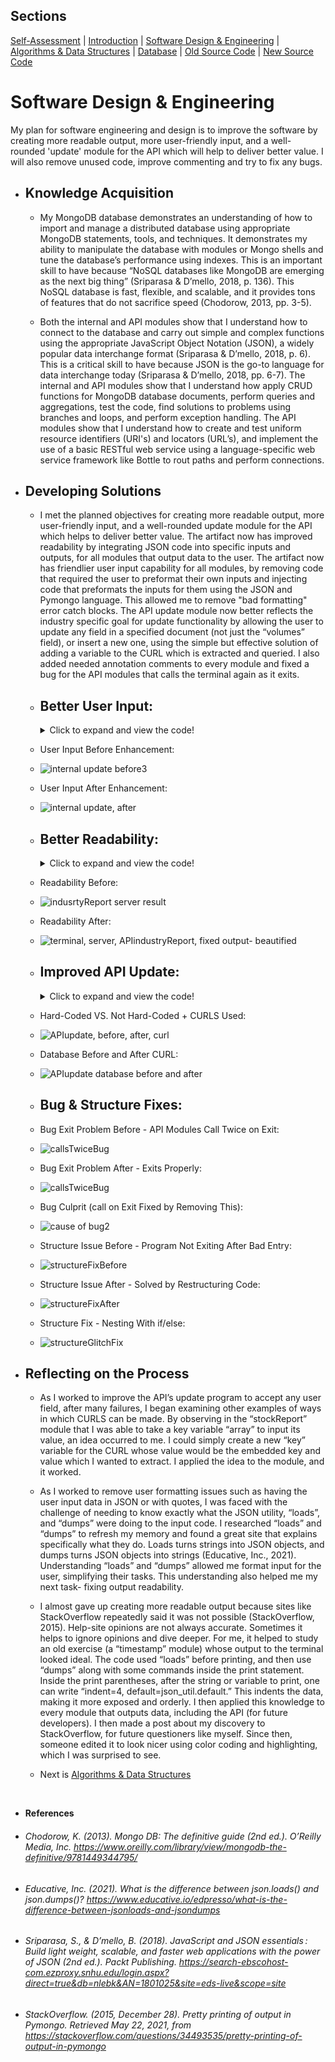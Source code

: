 ## Sections
[Self-Assessment](https://arrioc.github.io/arrioc.github.oi/) | [Introduction](https://arrioc.github.io/Introduction/) | [Software Design & Engineering](https://arrioc.github.io/Software-Design/) | [Algorithms & Data Structures](https://arrioc.github.io/Algorithms-DataStructures/) | [Database](https://arrioc.github.io/Portfolio-Database/) | [Old Source Code](https://github.com/Arrioc/CS340_client-server) | [New Source Code](https://github.com/Arrioc/Enhanced-Artifact)

# Software Design & Engineering
My plan for software engineering and design is to improve the software by creating more readable output, more user-friendly input, and a well-rounded 'update' module for the API which will help to deliver better value. I will also remove unused code, improve commenting and try to fix any bugs.

* ## Knowledge Acquisition
  * My MongoDB database demonstrates an understanding of how to import and manage a distributed database using appropriate MongoDB statements, tools, and techniques. It demonstrates my ability to manipulate the database with modules or Mongo shells and tune the database’s performance using indexes. This is an important skill to have because “NoSQL databases like MongoDB are emerging as the next big thing” (Sriparasa & D’mello, 2018, p. 136). This NoSQL database is fast, flexible, and scalable, and it provides tons of features that do not sacrifice speed (Chodorow, 2013, pp. 3-5). 

  * Both the internal and API modules show that I understand how to connect to the database and carry out simple and complex functions using the appropriate JavaScript Object Notation (JSON), a widely popular data interchange format (Sriparasa & D’mello, 2018, p. 6). This is a critical skill to have because JSON is the go-to language for data interchange today (Sriparasa & D’mello, 2018, pp. 6-7). The internal and API modules show that I understand how apply CRUD functions for MongoDB database documents, perform queries and aggregations, test the code, find solutions to problems using branches and loops, and perform exception handling. The API modules show that I understand how to create and test uniform resource identifiers (URI's) and locators (URL’s), and implement the use of a basic RESTful web service using a language-specific web service framework like Bottle to rout paths and perform connections. 

* ## Developing Solutions
  * I met the planned objectives for creating more readable output, more user-friendly input, and a well-rounded update module for the API which helps to deliver better value. The artifact now has improved readability by integrating JSON code into specific inputs and outputs, for all modules that output data to the user. The artifact now has friendlier user input capability for all modules, by removing code that required the user to preformat their own inputs and injecting code that preformats the inputs for them using the JSON and Pymongo language. This allowed me to remove "bad formatting" error catch blocks. The API update module now better reflects the industry specific goal for update functionality by allowing the user to update any field in a specified document (not just the “volumes” field), or insert a new one, using the simple but effective solution of adding a variable to the CURL which is extracted and queried. I also added needed annotation comments to every module and fixed a bug for the API modules that calls  the terminal again as it exits. 

  * ## Better User Input:
    <details>
      <summary>Click to expand and view the code!</summary>

      ```python
      import json
      from bson import json_util
      from pymongo import MongoClient, errors
      from bson.json_util import dumps, loads

      connection = MongoClient('localhost', 27017)
      db = connection['market']
      collection = db['stocks']

      # This method returns 'false' and a message for when 
      # document creation wasn't successful

      def update_document(query, newMod):
        try:
          myUpdateResult = collection.update_one(query, newMod)
          return myUpdateResult
        except errors.DuplicateKeyError as e:
          print("Duplicated key error", e)               
          return False                                    
        except WriteError as we:
          print("MongoDB returned error message", we)
          return False
        except WriteConcernError as wce:
          print("MongoDB returned error message", wce)
          return False
        except PyMongoError as pm:
          print("MongoDB returned error message", pm)
          abort(400, str(pm))
          return

      # This method accepts input for a ticker. If the ticker doesnt 
      # exist it exits, else it takes input for a key and value, and
      # preformats them. It then sends this data to the update 
      # function.On return, it reports on whether the update worked.

      def modify_main():

        #request ticker data for query
        print('Please enter capitolized Ticker name')

        #store variable for query
        newQuery = (raw_input())                          
        #format user input                                
        myQuery = loads("{\"Ticker\" : \""+newQuery+"\"}")
        #check for document existance, exit if none
        if (not collection.find_one(myQuery)):
          print("Document not found.")            

        #else continue...
        else:
          #store field input for modify_doc                  
          print('Please enter field name')                    
          key = (raw_input())
          print('Please enter field value')
          value = (raw_input())
          #check whether string or number, format accordingly
          if (value == int or float and not str):           
            modify = loads("{\""+key+"\" : "+value+"}")
          else:                                             
            modify = loads("{\""+key+"\" : \""+value+"\"}")

          newUpdate = {"$set" : modify}                         

          #update execution with query and modification
          myUpdateResult = update_document(myQuery, newUpdate)

          #if file was updated
          if (myUpdateResult.modified_count == 1):
            # print raw result & update results
            print(dumps(myUpdateResult.raw_result))
            print("Document updated!")
          #if file is not updated
          else:
            #print raw result & update result
            print(dumps(myUpdateResult.raw_result))
            print("File was not modified, possibly because the modification already exists.")

      modify_main()
      ```

    </details>

   * User Input Before Enhancement:
   * ![internal update before3](https://user-images.githubusercontent.com/73560858/121097947-dcfbbb80-c7c2-11eb-9189-6c3ce43830d9.png)
 
   * User Input After Enhancement:
   * ![internal update, after](https://user-images.githubusercontent.com/73560858/121097482-09630800-c7c2-11eb-936e-2f46bb8b08f4.png)

  * ## Better Readability:
    <details>
      <summary>Click to expand and view the code!</summary>

      ```python
      import json
      from bson import json_util
      from pymongo import MongoClient, errors
      from bson.json_util import dumps
      from bottle import get, route, run, request, abort

      connection = MongoClient('localhost', 27017)
      db = connection['market']
      collection = db['stocks']

      # This method executes the aggregation pipeline, then reports
      # a portfolio on the top five shares with the given aggregation 
      # criteria.

      #aggregate Function
      def aggregate(aggreg): 
        try:
          myReadResult = collection.aggregate(aggreg)
          print(myReadResult)
          #if aggregation does not equal 'None'
          if (myReadResult != None):
            #convert to json and print                 
            print("Top five shares grouped by company, strength, 200-Day SMA.")
            print(dumps(myReadResult, indent=4, default=json_util.default)) 
          return
        except Exception as pm:
          print(dumps("MongoDB returned error message", pm))

      # This method extracts the CURLS's industry and sets up an
      # aggregation pipeline with it. The aggregation matches the industry 
      # and groups the top companies by thier relative strength index and 
      # the highest 200-Day SMA. It then sorts them by their highest strength
      # index. The method first reports an error if the industry doesnt exist, 
      # it then sends the aggregation to the 'aggregation' function.

      #URI for REST service
      @get('/stocks/api/v1.0/industryReport')
      def main_aggregate_API():

        #take value for query
        industry = request.json["Industry"]

        #aggregation filtering & projection criteria
        aggregationQ = [{"$match" : {"Industry" : {"$regex" : ".*"+industry+".*"}}}, {"$sort" : {"HighestStrength" : -1}},
                        {"$group" :  {"_id" : "$Company", "HighestStrength" : 
                         {"$max" : "$Relative Strength Index (14)"},"Highest200-DaySMA" : 
                         {"$max" : "$200-Day Simple Moving Average"}}},
                         {"$limit" : 5}]

        #if industry query doesnt exist, print error
        match = {"Industry" : {"$regex" : ".*"+industry+".*"}}
        if (collection.find(match).count() == 0):
          print("No Matches Found For:")
          print(dumps(match))
        #else send variables to aggregation function
        else: 
          myReadResult = aggregate(aggregationQ)

      if __name__ == '__main__':
          run(host='localhost', port=8080, debug=True)   
      ```

    </details>
    
   * Readability Before:
   * ![indusrtyReport server result](https://user-images.githubusercontent.com/73560858/121100869-b50f5680-c7c8-11eb-89a1-6c413dab85a4.png)
   
   * Readability After:
   * ![terminal, server, APIindustryReport, fixed output- beautified](https://user-images.githubusercontent.com/73560858/121100215-59909900-c7c7-11eb-9e8b-4d0f4baf119b.png)
  
  * ## Improved API Update:
    <details>
      <summary>Click to expand and view the code!</summary>

      ```python
      import json
      from bson import json_util
      from bson.json_util import dumps
      from pymongo import MongoClient, errors
      from bottle import get, put, route, run, request, abort

      connection = MongoClient('localhost', 27017)
      db = connection['market']
      collection = db['stocks']

      # This method executes the update and returns results to 
      # the main program. If they ticker was modified, and the
      # new ticker already exists, duplicate key error is reported.

      #update funtion
      def update_document(query, newMod):
        try:
          myUpdateResult = collection.update_one(query, newMod)
          return myUpdateResult
        except errors.DuplicateKeyError as e:
          print("Duplicated key error", e)               
          return False  
        except errors.PyMongoError as pm:
          print("MongoDB returned error message", pm)
          abort(400, str(pm))
          return

      # This method takes a ticker and key from the users CURL.
      # It uses the ticker as the query parameter, and sets the 
      # key's value (which is a key and value) as the update parameter
      # and calls 'update_function'. Upon return, the result is checked 
      # and reports whether the document was updated, has already been 
      # modified, or is not found.

      #URI paths for REST service
      @put('/stocks/api/v1.0/updateStock')
      def main_update_API():
        #get ticker    
        ticker = request.params.get('ticker')
        myQuery = {"Ticker" : ticker}  
        #check for document existance, exit if none 
        if (not collection.find_one(myQuery)):
          print("Document not found.")

        #else continue...
        else:  
          #get key & value in json       
          modify = request.json["key-value"]  
          #set key and value to update
          newUpdate = {"$set" : modify}

          #pass query and update to update function
          myUpdateResult = update_document(myQuery, newUpdate)

          #if file was modified
          if (myUpdateResult.modified_count == 1):
            #print raw result & update result
            print(dumps(myUpdateResult.raw_result))
            print("Document updated!")
          #if file was not modified  
          else:
            #print raw result & update result
            print(dumps(myUpdateResult.raw_result))
            print("File was not modified. The modification already exists.")

      if __name__ == '__main__':
          run(host='localhost', port=8080, debug=True)  
      ```

    </details>

   * Hard-Coded VS. Not Hard-Coded + CURLS Used:
   * ![APIupdate, before, after, curl](https://user-images.githubusercontent.com/73560858/121099782-7e384100-c7c6-11eb-955e-31cca216d171.png)
   
   * Database Before and After CURL:
   * ![APIupdate database before and after](https://user-images.githubusercontent.com/73560858/121099895-bfc8ec00-c7c6-11eb-95d4-724091db8373.png)
  
  * ## Bug & Structure Fixes:
   * Bug Exit Problem Before - API Modules Call Twice on Exit:
   * ![callsTwiceBug](https://user-images.githubusercontent.com/73560858/122687345-e84bdf80-d1e3-11eb-8068-739f50a5023e.png)

   * Bug Exit Problem After - Exits Properly:
   * ![callsTwiceBug](https://user-images.githubusercontent.com/73560858/122687345-e84bdf80-d1e3-11eb-8068-739f50a5023e.png)

   * Bug Culprit (call on Exit Fixed by Removing This):
   * ![cause of bug2](https://user-images.githubusercontent.com/73560858/122687479-b25b2b00-d1e4-11eb-8950-9b0d414029ba.png)

   * Structure Issue Before - Program Not Exiting After Bad Entry:
   * ![structureFixBefore](https://user-images.githubusercontent.com/73560858/122687544-fd753e00-d1e4-11eb-9ad0-d7b85893fd01.png)
   
   * Structure Issue After - Solved by Restructuring Code:
   * ![structureFixAfter](https://user-images.githubusercontent.com/73560858/122687567-18e04900-d1e5-11eb-97fa-e83e15d53d0c.png)

   * Structure Fix - Nesting With if/else:
   * ![structureGlitchFix](https://user-images.githubusercontent.com/73560858/122687881-e6cfe680-d1e6-11eb-9fcd-8906678265c5.png)

* ## Reflecting on the Process
  * As I worked to improve the API’s update program to accept any user field, after many failures, I began examining other examples of ways in which CURLS can be made. By observing in the “stockReport” module that I was able to take a key variable “array” to input its value, an idea occurred to me. I could simply create a new “key” variable for the CURL whose value would be the embedded key and value which I wanted to extract. I applied the idea to the module, and it worked. 
  
  * As I worked to remove user formatting issues such as having the user input data in JSON or with quotes, I was faced with the challenge of needing to know exactly what the JSON utility, “loads”, and “dumps” were doing to the input code. I researched “loads” and “dumps” to refresh my memory and found a great site that explains specifically what they do. Loads turns strings into JSON objects, and dumps turns JSON objects into strings (Educative, Inc., 2021). Understanding “loads” and “dumps” allowed me format input for the user, simplifying their tasks. This understanding also helped me my next task- fixing output readability.
  
  * I almost gave up creating more readable output because sites like StackOverflow repeatedly said it was not possible (StackOverflow, 2015). Help-site opinions are not always accurate. Sometimes it helps to ignore opinions and dive deeper. For me, it helped to study an old exercise (a “timestamp” module) whose output to the terminal looked ideal. The code used “loads” before printing, and then use “dumps” along with some commands inside the print statement. Inside the print parentheses, after the string or variable to print, one can write “indent=4, default=json_util.default.” This indents the data, making it more exposed and orderly. I then applied this knowledge to every module that outputs data, including the API (for future developers). I then made a post about my discovery to StackOverflow, for future questioners like myself. Since then, someone edited it to look nicer using color coding and highlighting, which I was surprised to see.

  * Next is [Algorithms & Data Structures](https://arrioc.github.io/Algorithms-DataStructures/)

&nbsp;
&nbsp;
&nbsp;

  * **References**
   * ###### Chodorow, K. (2013). _Mongo DB: The definitive guide_ (2nd ed.). O’Reilly Media, Inc. https://www.oreilly.com/library/view/mongodb-the-definitive/9781449344795/
   
   * ###### Educative, Inc. (2021). _What is the difference between json.loads() and json.dumps()?_ https://www.educative.io/edpresso/what-is-the-difference-between-jsonloads-and-jsondumps   
   
   * ###### Sriparasa, S., & D’mello, B. (2018). _JavaScript and JSON essentials : Build light weight, scalable, and faster web applications with the power of JSON_ (2nd ed.). Packt Publishing. https://search-ebscohost-com.ezproxy.snhu.edu/login.aspx?direct=true&db=nlebk&AN=1801025&site=eds-live&scope=site
   
   * ###### StackOverflow. (2015, December 28). _Pretty printing of output in Pymongo._ Retrieved May 22, 2021, from https://stackoverflow.com/questions/34493535/pretty-printing-of-output-in-pymongo



